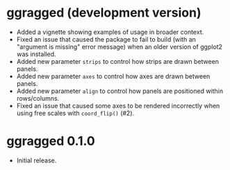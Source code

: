 # ggragged (development version)

* Added a vignette showing examples of usage in broader context.
* Fixed an issue that caused the package to fail to build (with an "argument is
  missing" error message) when an older version of ggplot2 was installed.
* Added new parameter `strips` to control how strips are drawn between panels.
* Added new parameter `axes` to control how axes are drawn between panels.
* Added new parameter `align` to control how panels are positioned within rows/columns.
* Fixed an issue that caused some axes to be rendered incorrectly when using
  free scales with `coord_flip()` (#2).

# ggragged 0.1.0

* Initial release.
